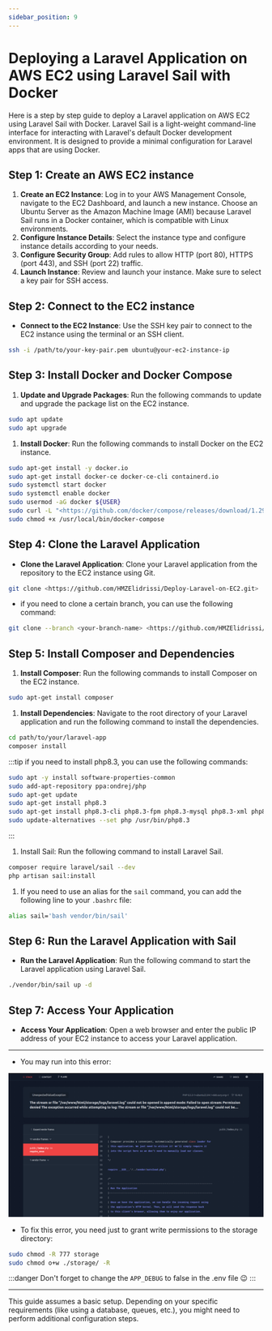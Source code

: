 ```yaml
---
sidebar_position: 9
---
```


# Deploying a Laravel Application on AWS EC2 using Laravel Sail with Docker

Here is a step by step guide to deploy a Laravel application on AWS EC2 using Laravel Sail with Docker. Laravel Sail is a light-weight command-line interface for interacting with Laravel's default Docker development environment. It is designed to provide a minimal configuration for Laravel apps that are using Docker.

## Step 1: Create an AWS EC2 instance

1. **Create an EC2 Instance**: Log in to your AWS Management Console, navigate to the EC2 Dashboard, and launch a new instance. Choose an Ubuntu Server as the Amazon Machine Image (AMI) because Laravel Sail runs in a Docker container, which is compatible with Linux environments.
2. **Configure Instance Details**: Select the instance type and configure instance details according to your needs.
3. **Configure Security Group**: Add rules to allow HTTP (port 80), HTTPS (port 443), and SSH (port 22) traffic.
4. **Launch Instance**: Review and launch your instance. Make sure to select a key pair for SSH access.

## Step 2: Connect to the EC2 instance

- **Connect to the EC2 Instance**: Use the SSH key pair to connect to the EC2 instance using the terminal or an SSH client.

```bash
ssh -i /path/to/your-key-pair.pem ubuntu@your-ec2-instance-ip
```

## Step 3: Install Docker and Docker Compose

1. **Update and Upgrade Packages**: Run the following commands to update and upgrade the package list on the EC2 instance.

```bash
sudo apt update
sudo apt upgrade
```

1. **Install Docker**: Run the following commands to install Docker on the EC2 instance.

```bash
sudo apt-get install -y docker.io
sudo apt-get install docker-ce docker-ce-cli containerd.io
sudo systemctl start docker
sudo systemctl enable docker
sudo usermod -aG docker ${USER}
sudo curl -L "<https://github.com/docker/compose/releases/download/1.29.2/docker-compose-$>(uname -s)-$(uname -m)" -o /usr/local/bin/docker-compose
sudo chmod +x /usr/local/bin/docker-compose
```

## Step 4: Clone the Laravel Application

- **Clone the Laravel Application**: Clone your Laravel application from the repository to the EC2 instance using Git.

```bash
git clone <https://github.com/HMZElidrissi/Deploy-Laravel-on-EC2.git>
```

- if you need to clone a certain branch, you can use the following command:

```bash
git clone --branch <your-branch-name> <https://github.com/HMZElidrissi/Deploy-Laravel-on-EC2.git>
```

## Step 5: Install Composer and Dependencies

1. **Install Composer**: Run the following commands to install Composer on the EC2 instance.

```bash
sudo apt-get install composer
```

1. **Install Dependencies**: Navigate to the root directory of your Laravel application and run the following command to install the dependencies.

```bash
cd path/to/your/laravel-app
composer install
```

:::tip
if you need to install php8.3, you can use the following commands: 

```bash
sudo apt -y install software-properties-common
sudo add-apt-repository ppa:ondrej/php
sudo apt-get update
sudo apt-get install php8.3
sudo apt-get install php8.3-cli php8.3-fpm php8.3-mysql php8.3-xml php8.3-mbstring php8.3-curl php8.3-zip php8.3-intl php8.3-gd
sudo update-alternatives --set php /usr/bin/php8.3
```
:::

1. Install Sail: Run the following command to install Laravel Sail.

```bash
composer require laravel/sail --dev
php artisan sail:install
```

1. If you need to use an alias for the `sail` command, you can add the following line to your `.bashrc` file:

```bash
alias sail='bash vendor/bin/sail'
```

## Step 6: Run the Laravel Application with Sail

- **Run the Laravel Application**: Run the following command to start the Laravel application using Laravel Sail.

```bash
./vendor/bin/sail up -d
```

## Step 7: Access Your Application

- **Access Your Application**: Open a web browser and enter the public IP address of your EC2 instance to access your Laravel application.

---

- You may run into this error:

![Laravel Error](./img/Laravel-EC2.png)

- To fix this error, you need just to grant write permissions to the storage directory:

```bash
sudo chmod -R 777 storage
sudo chmod o+w ./storage/ -R
```

:::danger
Don't forget to change the `APP_DEBUG` to false in the .env file 😉
:::

---

This guide assumes a basic setup. Depending on your specific requirements (like using a database, queues, etc.), you might need to perform additional configuration steps.
